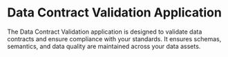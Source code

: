 # Data Contract Validation Application

The Data Contract Validation application is designed to validate data contracts and ensure compliance with your standards. It ensures schemas, semantics, and data quality are maintained across your data assets.